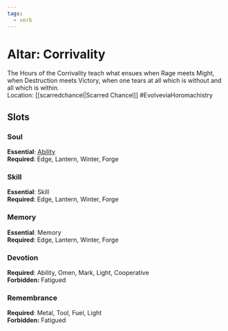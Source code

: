 ```yaml
---
tags:
  - verb
---
```

# Altar: Corrivality
The Hours of the Corrivality teach what ensues when Rage meets Might, when Destruction meets Victory, when one tears at all which is without and all which is within.<br>Location: [[scarredchancel|Scarred Chancel]]
#EvolveviaHoromachistry
## Slots
### Soul
**Essential**: [Ability](https://uadaf.theevilroot.xyz/rowenarium/element/ability)<br>**Required**: Edge, Lantern, Winter, Forge
### Skill
**Essential**: Skill<br>**Required**: Edge, Lantern, Winter, Forge
### Memory
**Essential**: Memory<br>**Required**: Edge, Lantern, Winter, Forge
### Devotion
**Required**: Ability, Omen, Mark, Light, Cooperative<br>**Forbidden:** Fatigued
### Remembrance
**Required**: Metal, Tool, Fuel, Light<br>**Forbidden:** Fatigued

